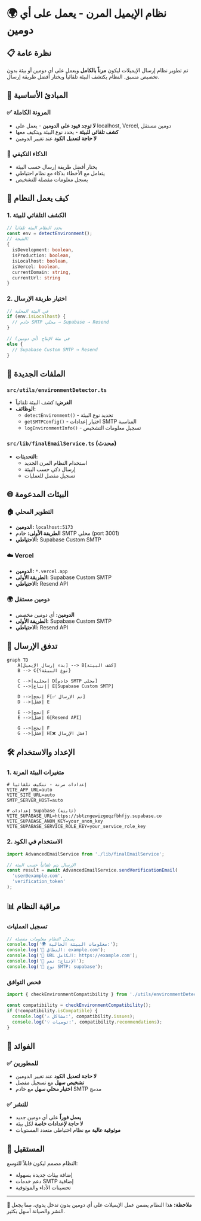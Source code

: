 # 🌍 نظام الإيميل المرن - يعمل على أي دومين

## 📋 نظرة عامة

تم تطوير نظام إرسال الإيميلات ليكون **مرناً بالكامل** ويعمل على أي دومين أو بيئة بدون تخصيص مسبق. النظام يكتشف البيئة تلقائياً ويختار أفضل طريقة إرسال.

## 🎯 المبادئ الأساسية

### ✅ المرونة الكاملة
- **لا توجد قيود على الدومين** - يعمل على localhost, Vercel, دومين مستقل
- **كشف تلقائي للبيئة** - يحدد نوع البيئة ويتكيف معها
- **لا حاجة لتعديل الكود** عند تغيير الدومين

### 🧠 الذكاء التكيفي
- يختار أفضل طريقة إرسال حسب البيئة
- يتعامل مع الأخطاء بذكاء مع نظام احتياطي
- يسجل معلومات مفصلة للتشخيص

## 🔧 كيف يعمل النظام

### 1. الكشف التلقائي للبيئة
```typescript
// يحدد النظام البيئة تلقائياً
const env = detectEnvironment();
// النتيجة:
{
  isDevelopment: boolean,
  isProduction: boolean,
  isLocalhost: boolean,
  isVercel: boolean,
  currentDomain: string,
  currentUrl: string
}
```

### 2. اختيار طريقة الإرسال
```typescript
// في البيئة المحلية
if (env.isLocalhost) {
  // خادم SMTP محلي → Supabase → Resend
}

// في بيئة الإنتاج (أي دومين)
else {
  // Supabase Custom SMTP → Resend
}
```

## 📁 الملفات الجديدة

### `src/utils/environmentDetector.ts`
- **الغرض:** كشف البيئة تلقائياً
- **الوظائف:**
  - `detectEnvironment()` - تحديد نوع البيئة
  - `getSMTPConfig()` - اختيار إعدادات SMTP المناسبة
  - `logEnvironmentInfo()` - تسجيل معلومات التشخيص

### `src/lib/finalEmailService.ts` (محدث)
- **التحديثات:**
  - استخدام النظام المرن الجديد
  - إرسال ذكي حسب البيئة
  - تسجيل مفصل للعمليات

## 🌐 البيئات المدعومة

### 🏠 التطوير المحلي
- **الدومين:** `localhost:5173`
- **الطريقة الأولى:** خادم SMTP محلي (port 3001)
- **الاحتياطي:** Supabase Custom SMTP

### ☁️ Vercel
- **الدومين:** `*.vercel.app`
- **الطريقة الأولى:** Supabase Custom SMTP
- **الاحتياطي:** Resend API

### 🌍 دومين مستقل
- **الدومين:** أي دومين مخصص
- **الطريقة الأولى:** Supabase Custom SMTP
- **الاحتياطي:** Resend API

## 🔄 تدفق الإرسال

```mermaid
graph TD
    A[بدء إرسال الإيميل] --> B[كشف البيئة]
    B --> C{نوع البيئة؟}
    
    C -->|محلية| D[خادم SMTP محلي]
    C -->|إنتاج| E[Supabase Custom SMTP]
    
    D -->|نجح| F[✅ تم الإرسال]
    D -->|فشل| E
    
    E -->|نجح| F
    E -->|فشل| G[Resend API]
    
    G -->|نجح| F
    G -->|فشل| H[❌ فشل الإرسال]
```

## 🛠️ الإعداد والاستخدام

### 1. متغيرات البيئة المرنة
```env
# إعدادات مرنة - تتكيف تلقائياً
VITE_APP_URL=auto
VITE_SITE_URL=auto
SMTP_SERVER_HOST=auto

# إعدادات Supabase (ثابتة)
VITE_SUPABASE_URL=https://sbtzngewizgeqzfbhfjy.supabase.co
VITE_SUPABASE_ANON_KEY=your_anon_key
VITE_SUPABASE_SERVICE_ROLE_KEY=your_service_role_key
```

### 2. الاستخدام في الكود
```typescript
import AdvancedEmailService from './lib/finalEmailService';

// الإرسال يتم تلقائياً حسب البيئة
const result = await AdvancedEmailService.sendVerificationEmail(
  'user@example.com',
  'verification_token'
);
```

## 📊 مراقبة النظام

### تسجيل العمليات
```javascript
// يسجل النظام معلومات مفصلة
console.log('🌍 معلومات البيئة الحالية:');
console.log('📍 النطاق: example.com');
console.log('🔗 URL الكامل: https://example.com');
console.log('🚀 الإنتاج: نعم');
console.log('📧 نوع SMTP: supabase');
```

### فحص التوافق
```typescript
import { checkEnvironmentCompatibility } from './utils/environmentDetector';

const compatibility = checkEnvironmentCompatibility();
if (!compatibility.isCompatible) {
  console.log('⚠️ مشاكل:', compatibility.issues);
  console.log('💡 توصيات:', compatibility.recommendations);
}
```

## 🎯 الفوائد

### ✅ للمطورين
- **لا حاجة لتعديل الكود** عند تغيير الدومين
- **تشخيص سهل** مع تسجيل مفصل
- **اختبار محلي سهل** مع خادم SMTP مدمج

### ✅ للنشر
- **يعمل فوراً** على أي دومين جديد
- **لا حاجة لإعدادات خاصة** لكل بيئة
- **موثوقية عالية** مع نظام احتياطي متعدد المستويات

## 🔮 المستقبل

النظام مصمم ليكون قابلاً للتوسع:
- إضافة بيئات جديدة بسهولة
- دعم خدمات SMTP إضافية
- تحسينات الأداء والموثوقية

---

**📝 ملاحظة:** هذا النظام يضمن عمل الإيميلات على أي دومين بدون تدخل يدوي، مما يجعل النشر والصيانة أسهل بكثير.
